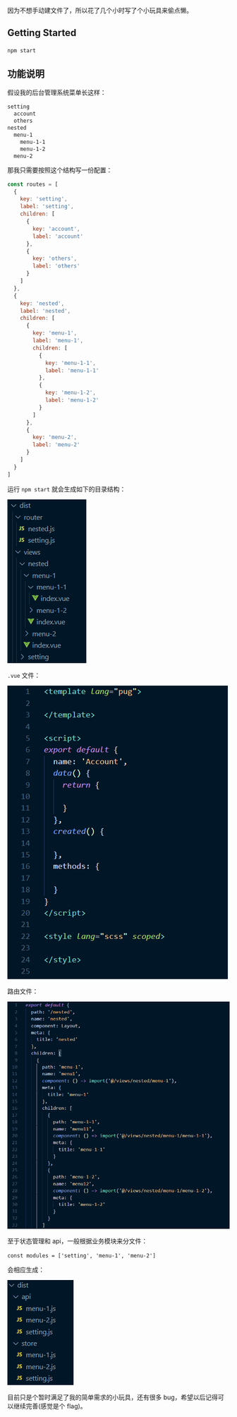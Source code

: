 因为不想手动建文件了，所以花了几个小时写了个小玩具来偷点懒。

## Getting Started

`npm start`

## 功能说明

假设我的后台管理系统菜单长这样：

```
setting
  account
  others
nested
  menu-1
    menu-1-1
    menu-1-2
  menu-2
```

那我只需要按照这个结构写一份配置：

```js
const routes = [
  {
    key: 'setting',
    label: 'setting',
    children: [
      {
        key: 'account',
        label: 'account'
      },
      {
        key: 'others',
        label: 'others'
      }
    ]
  },
  {
    key: 'nested',
    label: 'nested',
    children: [
      {
        key: 'menu-1',
        label: 'menu-1',
        children: [
          {
            key: 'menu-1-1',
            label: 'menu-1-1'
          },
          {
            key: 'menu-1-2',
            label: 'menu-1-2'
          }
        ]
      },
      {
        key: 'menu-2',
        label: 'menu-2'
      }
    ]
  }
]
```

运行 `npm start` 就会生成如下的目录结构：

![](./assets/router_view.png)

`.vue` 文件：

![](./assets/vue.png)

路由文件：

![](./assets/routes.png)


至于状态管理和 api，一般根据业务模块来分文件：

`const modules = ['setting', 'menu-1', 'menu-2']`

会相应生成：

![](./assets/api_store.png)


目前只是个暂时满足了我的简单需求的小玩具，还有很多 bug，希望以后记得可以继续完善(感觉是个 flag)。